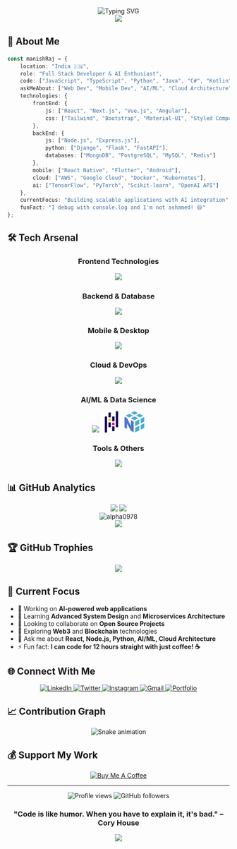 <div align="center">
  <img src="https://readme-typing-svg.herokuapp.com?font=Fira+Code&size=32&duration=2800&pause=2000&color=A9FEF7&center=true&vCenter=true&width=940&lines=Hey!+It's+Manish+Raj;Full+Stack+Developer;AI%2FML+Enthusiast;Cloud+Architecture+Expert;Open+Source+Contributor" alt="Typing SVG" />
</div>

<div align="center">
  <img src="https://user-images.githubusercontent.com/74038190/225813708-98b745f2-7d22-48cf-9150-083f1b00d6c9.gif" width="500">
</div>

## 🚀 About Me

```typescript
const manishRaj = {
    location: "India 🇮🇳",
    role: "Full Stack Developer & AI Enthusiast",
    code: ["JavaScript", "TypeScript", "Python", "Java", "C#", "Kotlin"],
    askMeAbout: ["Web Dev", "Mobile Dev", "AI/ML", "Cloud Architecture", "DevOps"],
    technologies: {
        frontEnd: {
            js: ["React", "Next.js", "Vue.js", "Angular"],
            css: ["Tailwind", "Bootstrap", "Material-UI", "Styled Components"]
        },
        backEnd: {
            js: ["Node.js", "Express.js"],
            python: ["Django", "Flask", "FastAPI"],
            databases: ["MongoDB", "PostgreSQL", "MySQL", "Redis"]
        },
        mobile: ["React Native", "Flutter", "Android"],
        cloud: ["AWS", "Google Cloud", "Docker", "Kubernetes"],
        ai: ["TensorFlow", "PyTorch", "Scikit-learn", "OpenAI API"]
    },
    currentFocus: "Building scalable applications with AI integration",
    funFact: "I debug with console.log and I'm not ashamed! 😄"
};
```

## 🛠️ Tech Arsenal

<div align="center">

### Frontend Technologies
<p>
  <img src="https://skillicons.dev/icons?i=react,nextjs,vue,angular,typescript,javascript,html,css,tailwind,sass" />
</p>

### Backend & Database
<p>
  <img src="https://skillicons.dev/icons?i=nodejs,express,python,django,flask,java,spring,mongodb,postgresql,mysql" />
</p>

### Mobile & Desktop
<p>
  <img src="https://skillicons.dev/icons?i=flutter,dart,reactnative,android,kotlin,swift,electron" />
</p>

### Cloud & DevOps
<p>
  <img src="https://skillicons.dev/icons?i=aws,gcp,docker,kubernetes,terraform,jenkins,nginx,linux" />
</p>

### AI/ML & Data Science
<p>
  <img src="https://skillicons.dev/icons?i=tensorflow,pytorch,python,r,matlab" />
  <img src="https://raw.githubusercontent.com/devicons/devicon/master/icons/pandas/pandas-original.svg" alt="pandas" width="48" height="48"/>
  <img src="https://raw.githubusercontent.com/devicons/devicon/master/icons/numpy/numpy-original.svg" alt="numpy" width="48" height="48"/>
</p>

### Tools & Others
<p>
  <img src="https://skillicons.dev/icons?i=git,github,vscode,figma,postman,firebase,graphql,redis" />
</p>

</div>

## 📊 GitHub Analytics

<div align="center">
  <img height="180em" src="https://github-readme-stats.vercel.app/api?username=alpha0978&show_icons=true&theme=tokyonight&include_all_commits=true&count_private=true"/>
  <img height="180em" src="https://github-readme-stats.vercel.app/api/top-langs/?username=alpha0978&layout=compact&langs_count=8&theme=tokyonight"/>
</div>

<div align="center">
  <img src="https://github-readme-streak-stats.herokuapp.com/?user=alpha0978&theme=tokyonight" alt="alpha0978" />
</div>

<div align="center">
  <img src="https://github-readme-activity-graph.vercel.app/graph?username=alpha0978&theme=tokyo-night&bg_color=1a1b27&color=70a5fd&line=bf91f3&point=38bdae&area=true&hide_border=true" />
</div>

## 🏆 GitHub Trophies
<div align="center">
  <img src="https://github-profile-trophy.vercel.app/?username=alpha0978&theme=tokyonight&no-frame=true&no-bg=true&margin-w=4" />
</div>

## 🎯 Current Focus

- 🔭 Working on **AI-powered web applications**
- 🌱 Learning **Advanced System Design** and **Microservices Architecture**
- 👯 Looking to collaborate on **Open Source Projects**
- 🤔 Exploring **Web3** and **Blockchain** technologies
- 💬 Ask me about **React, Node.js, Python, AI/ML, Cloud Architecture**
- ⚡ Fun fact: **I can code for 12 hours straight with just coffee! ☕**

## 🌐 Connect With Me

<div align="center">
  <a href="https://linkedin.com/in/manish-raj" target="_blank">
    <img src="https://img.shields.io/badge/LinkedIn-0077B5?style=for-the-badge&logo=linkedin&logoColor=white" alt="LinkedIn"/>
  </a>
  <a href="https://twitter.com/manishraj_dev" target="_blank">
    <img src="https://img.shields.io/badge/Twitter-1DA1F2?style=for-the-badge&logo=twitter&logoColor=white" alt="Twitter"/>
  </a>
  <a href="https://instagram.com/manish_raj_0115" target="_blank">
    <img src="https://img.shields.io/badge/Instagram-E4405F?style=for-the-badge&logo=instagram&logoColor=white" alt="Instagram"/>
  </a>
  <a href="mailto:manishraj.codex@gmail.com">
    <img src="https://img.shields.io/badge/Gmail-D14836?style=for-the-badge&logo=gmail&logoColor=white" alt="Gmail"/>
  </a>
  <a href="https://portfolio-manishraj.vercel.app" target="_blank">
    <img src="https://img.shields.io/badge/Portfolio-FF5722?style=for-the-badge&logo=todoist&logoColor=white" alt="Portfolio"/>
  </a>
</div>

## 📈 Contribution Graph

<div align="center">
  <img src="https://raw.githubusercontent.com/alpha0978/alpha0978/output/snake.svg" alt="Snake animation" />
</div>

## 💰 Support My Work

<div align="center">
  <a href="https://buymeacoffee.com/alpha_manishraj" target="_blank">
    <img src="https://cdn.buymeacoffee.com/buttons/v2/default-yellow.png" height="50" width="210" alt="Buy Me A Coffee" />
  </a>
</div>

---

<div align="center">
  <img src="https://komarev.com/ghpvc/?username=alpha0978&label=Profile%20views&color=0e75b6&style=flat" alt="Profile views" />
  <img src="https://img.shields.io/github/followers/alpha0978?label=Followers&style=social" alt="GitHub followers" />
</div>

<div align="center">
  <h3>"Code is like humor. When you have to explain it, it's bad." – Cory House</h3>
  <img src="https://user-images.githubusercontent.com/74038190/212284100-561aa473-3905-4a80-b561-0d28506553ee.gif" width="900">
</div>